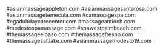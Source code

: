 #asianmassageappleton.com
#asianmassagesantarosa.com
#asianmassagetemecula.com
#camassagespa.com
#egadultdaycarecenter.com
#massageantioch.com
#modestospamassage.com
#spawestpalmbeach.com
#themassageelpaso.com
#themassagefresno.com
#themassagesaltlake.com
#asianmassagemodesto19.com
